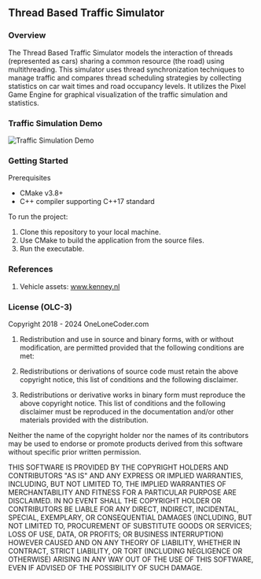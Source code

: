 ## Thread Based Traffic Simulator

### Overview
<p>The Thread Based Traffic Simulator models the interaction of threads (represented as cars) sharing a common resource (the road) using multithreading. This simulator uses thread synchronization techniques to manage traffic and compares thread scheduling strategies by collecting statistics on
car wait times and road occupancy levels. It utilizes the Pixel Game Engine for graphical visualization of the traffic simulation and statistics.<p>

### Traffic Simulation Demo
![Traffic Simulation Demo](source/assets/traffic_demo.gif)

### Getting Started
Prerequisites
* CMake v3.8+
* C++ compiler supporting C++17 standard

To run the project:
1. Clone this repository to your local machine.
2. Use CMake to build the application from the source files.
3. Run the executable.

### References
1. Vehicle assets: www.kenney.nl

### License (OLC-3)
Copyright 2018 - 2024 OneLoneCoder.com

1. Redistribution and use in source and binary forms, with or without modification, are permitted provided that the following conditions are met:

2. Redistributions or derivations of source code must retain the above copyright notice, this list of conditions and the following disclaimer.

3. Redistributions or derivative works in binary form must reproduce the above copyright notice. This list of conditions and the following disclaimer must be reproduced in the documentation and/or other materials provided with the distribution.

Neither the name of the copyright holder nor the names of its contributors may be used to endorse or promote products derived from this software without specific prior written permission.

THIS SOFTWARE IS PROVIDED BY THE COPYRIGHT HOLDERS AND CONTRIBUTORS "AS IS" AND ANY EXPRESS OR IMPLIED WARRANTIES, INCLUDING, BUT NOT LIMITED TO, THE IMPLIED WARRANTIES OF MERCHANTABILITY AND FITNESS FOR A PARTICULAR PURPOSE ARE DISCLAIMED. IN NO EVENT SHALL THE COPYRIGHT HOLDER OR CONTRIBUTORS BE LIABLE FOR ANY DIRECT, INDIRECT, INCIDENTAL, SPECIAL, EXEMPLARY, OR CONSEQUENTIAL DAMAGES (INCLUDING, BUT NOT LIMITED TO, PROCUREMENT OF SUBSTITUTE GOODS OR SERVICES; LOSS OF USE, DATA, OR PROFITS; OR BUSINESS INTERRUPTION) HOWEVER CAUSED AND ON ANY THEORY OF LIABILITY, WHETHER IN CONTRACT, STRICT LIABILITY, OR TORT (INCLUDING NEGLIGENCE OR OTHERWISE) ARISING IN ANY WAY OUT OF THE USE OF THIS SOFTWARE, EVEN IF ADVISED OF THE POSSIBILITY OF SUCH DAMAGE.
